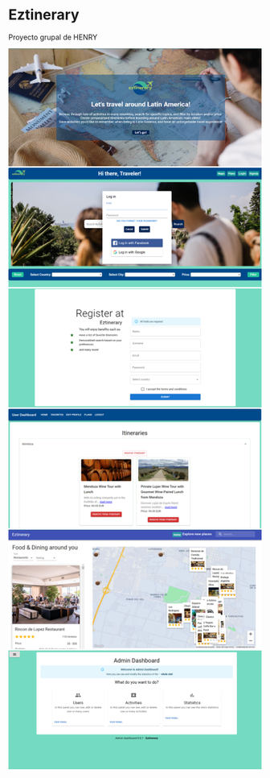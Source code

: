# Eztinerary

Proyecto grupal de HENRY



<img src="./img/landing.png" />
<br>
<img src="./img/Home1.png" />
<br>
<img src="./img/Registro.png" />
<br>
<img src="./img/dashboard.png" />
<br>
<img src="./img/Map.png" />
<br>
<img src="./img/admin.png" />